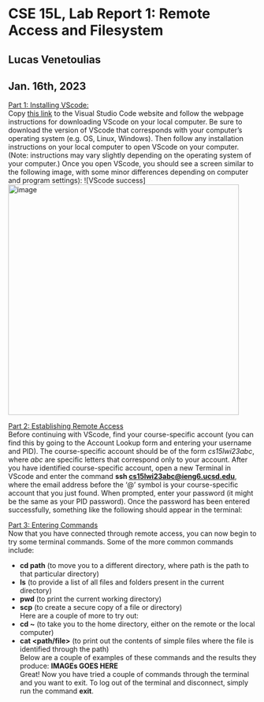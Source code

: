 # CSE 15L, Lab Report 1: Remote Access and Filesystem
## Lucas Venetoulias 
## Jan. 16th, 2023


<ins>Part 1: Installing VScode:</ins>
<br> Copy [this link](https://code.visualstudio.com/) to the Visual Studio Code website and follow the webpage instructions for downloading VScode on your local computer. Be sure to download the version of VScode that corresponds with your computer’s operating system (e.g. OS, Linux, Windows). 
Then follow any installation instructions on your local computer to open VScode on your computer. (Note: instructions may vary slightly depending on the operating system of your computer.) Once you open VScode, you should see a screen similar to the following image, with some minor differences depending on computer and program settings):
![VScode success]
<img width="468" alt="image" src="https://user-images.githubusercontent.com/122565720/212587662-eec670b5-ac34-4759-b720-0b8889b84e9f.png">



<ins>Part 2: Establishing Remote Access</ins>
<br> Before continuing with VScode, find your course-specific account (you can find this by going to the Account Lookup form and entering your username and PID). The course-specific account should be of the form *cs15lwi23abc*, where *abc* are specific letters that correspond only to your account.
After you have identified course-specific account, open a new Terminal in VScode and enter the command **ssh cs15lwi23abc@ieng6.ucsd.edu**, where the email address before the ‘@’ symbol is your course-specific account that you just found. When prompted, enter your password (it might be the same as your PID password). Once the password has been entered successfully, something like the following should appear in the terminal:


<ins>Part 3: Entering Commands</ins>
<br> Now that you have connected through remote access, you can now begin to try some terminal commands. Some of the more common commands include:
* **cd path** (to move you to a different directory, where path is the path to that particular directory)
* **ls** (to provide a list of all files and folders present in the current directory)
* **pwd** (to print the current working directory)
* **scp** (to create a secure copy of a file or directory)
<br> Here are a couple of more to try out:
*	**cd ~** (to take you to the home directory, either on the remote or the local computer)
*	**cat <path/file>** (to print out the contents of simple files where the file is identified through the path)
<br> Below are a couple of examples of these commands and the results they produce:
**IMAGEs GOES HERE**
<br> Great! Now you have tried a couple of commands through the terminal and you want to exit. To log out of the terminal and disconnect, simply run the command **exit**.






